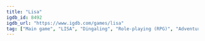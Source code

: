 ```yaml
---
title: "Lisa"
igdb_id: 8492
igdb_url: "https://www.igdb.com/games/lisa"
tag: ["Main game", "LISA", "Dingaling", "Role-playing (RPG)", "Adventure", "Indie", "Single player", "Side view", "Horror", "Survival", "Comedy", "Drama"]
---
```

